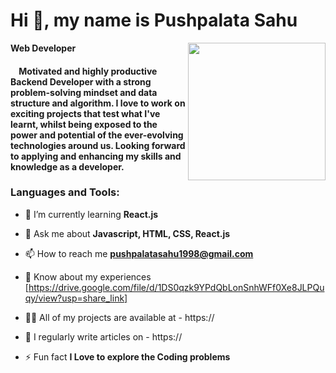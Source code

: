 
<!--  <img width="100%" height="300px" align="center" src="https://image.shutterstock.com/image-vector/programming-web-banner-best-languages-600w-1676060566.jpg" /> -->
  
<h1>Hi 👋, my name is Pushpalata Sahu</h2>
 <b font-size='50px'>Web Developer</b>


<img border-radius="10px" align="right" height="220px" src="https://media4.giphy.com/media/ndM7oIOjaDQOhMKtF3/giphy.gif?cid=ecf05e47e475q3mx27994b8k2a4118cfpg4e4uea8d7pnmpf&rid=giphy.gif&ct=g" />
<h4>  &nbsp;&nbsp;&nbsp;&nbsp;Motivated and highly productive Backend Developer with a strong problem-solving mindset and data structure and algorithm. I love to work on exciting projects that test what I've learnt, whilst being exposed to the power and potential of the ever-evolving technologies around us. Looking forward to applying and enhancing my skills and knowledge as a developer.</h4>



<h3 align="left">Languages and Tools:</h3>

- 🌱 I’m currently learning **React.js**

- 💬 Ask me about **Javascript, HTML, CSS, React.js**

- 📫 How to reach me **pushpalatasahu1998@gmail.com**

- 📄 Know about my experiences [https://drive.google.com/file/d/1DS0qzk9YPdQbLonSnhWFf0Xe8JLPQuqy/view?usp=share_link]

- 👨‍💻  All of my projects are available at - https://

- 📝 I regularly write articles on - https://

- ⚡ Fun fact **I Love to explore the Coding problems** 

<!-- <h3 align="left">Connect with me:</h3>
<p align="left">
<a href="https://www.linkedin.com/in/-/" target="blank"><img align="center" src="(https://www.linkedin.com/in/pushpalata-sahu-233b9726a)" alt="Pushpalata-Sahu" height="30" width="40" /></a>
<a href="https://www.hackerrank.com/Ankit_Sah?hr_r=1" target="blank"><img align="center" src="https://raw.githubusercontent.com/rahuldkjain/github-profile-readme-generator/master/src/images/icons/Social/hackerrank.svg" alt="Ankit-Sah18" height="30" width="40" /></a>

</p> -->


<!-- <p align="center">
  
 [![Linkedin Badge](https://img.shields.io/badge/-asah07288@gmail.com-c14438?style=flat-square&logo=Gmail&logoColor=white&link=linkdin:[[asah07288@gmail.com](https://www.linkedin.com/in/pushpalata-sahu-233b9726a/)](https://www.linkedin.com/in/pushpalata-sahu-233b9726a/))](Pushapalata-sahu)  [![Gmail Badge](https://img.shields.io/badge/-asah07288@gmail.com-c14438?style=flat-square&logo=Gmail&logoColor=white&link=mailto:asah07288@gmail.com)](mailto:asah07288@gmail.com)  [![hackerrank Badge](https://img.shields.io/badge/-Ankit-red?style=flat-square&logo=hackerrank&logoColor=white&link=(https://www.hackerrank.com/Ankit_Sah?hr_r=1)//)](https://www.hackerrank.com/Ankit_Sah?hr_r=1)
 </p> -->







<!-- ![](https://github-readme-stats.vercel.app/api?username=Ankit-Sah18&theme=blue-green&hide_border=false&include_all_commits=true&count_private=true)<br/> -->
<!-- ![](https://github-readme-streak-stats.herokuapp.com/?user=Ankit-Sah18&theme=blue-green&hide_border=false)<br/> -->
<!-- ![](https://github-readme-stats.vercel.app/api/top-langs/?username=Ankit-Sah18&theme=blue-green&hide_border=false&include_all_commits=true&count_private=true&layout=compact) -->



<div > 
<!--  <img src="https://github-readme-stats-sigma-five.vercel.app/api?username=Ankit-Sah18&theme=blue-green&hide_border=false&include_all_commits=true&count_private=true)"  height="240px" width="55%"/>
 -->
 </div>
 
 
<div > 
<!--  <img src="https://github-readme-streak-stats.herokuapp.com/?user=Ankit-Sah18&theme=blue-green&hide_border=false)"  height="240px" width="55%"/> -->

 </div>
<div > 
<!--  <img src="https://github-readme-stats-sigma-five.vercel.app/api/top-langs/?username=Ankit-Sah18&theme=blue-green&hide_border=false&include_all_commits=true&count_private=true&layout=compact"  height="240px" width="55%"/> -->

 </div>
